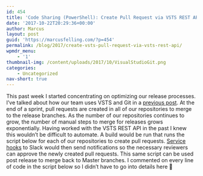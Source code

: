 ```yaml
---
id: 454
title: 'Code Sharing (PowerShell): Create Pull Request via VSTS REST API'
date: '2017-10-22T20:29:36+00:00'
author: Marcus
layout: post
guid: 'https://marcusfelling.com/?p=454'
permalink: /blog/2017/create-vsts-pull-request-via-vsts-rest-api/
wpmdr_menu:
    - '1'
thumbnail-img: /content/uploads/2017/10/VisualStudioGit.png
categories:
    - Uncategorized
nav-short: true
---
```



This past week I started concentrating on optimizing our release processes. I’ve talked about how our team uses VSTS and Git in a [previous post](https://marcusfelling.com/blog/2017/gitflow-visual-studio-team-services/). At the end of a sprint, pull requests are created in all of our repositories to merge to the release branches. As the number of our repositories continues to grow, the number of manual steps to merge for releases grows exponentially. Having worked with the VSTS REST API in the past I knew this wouldn’t be difficult to automate. A build would be run that runs the script below for each of our repositories to create pull requests. [Service hooks](https://docs.microsoft.com/en-us/vsts/service-hooks/overview) to Slack would then send notifications so the necessary reviewers can approve the newly created pull requests. This same script can be used post release to merge back to Master branches. I commented on every line of code in the script below so I didn’t have to go into details here 🙂

<script src="https://gist.github.com/MarcusFelling/6f4b05470d49d3afa422a4bc3f2a8f0a.js"></script>